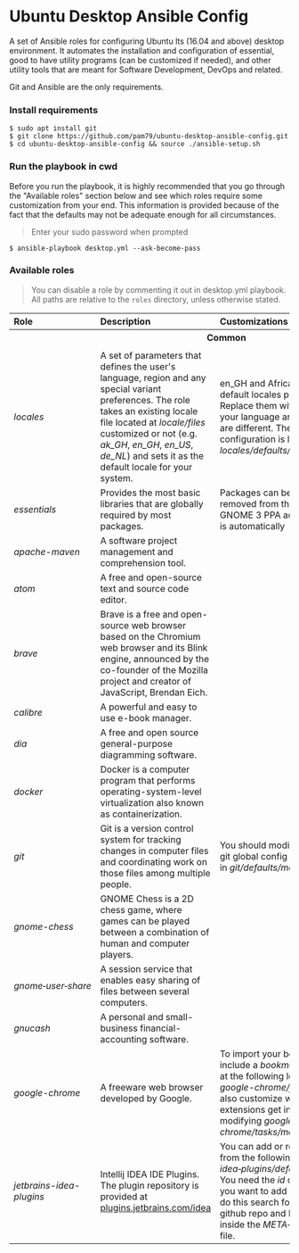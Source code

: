 # Ubuntu Desktop Ansible Config
A set of Ansible roles for configuring Ubuntu lts (16.04 and above) desktop environment. It automates the installation and configuration of essential, good to have utility programs (can be customized if needed), and other utility tools that are meant for Software Development, DevOps and related.                                              

Git and Ansible are the only requirements.

### Install requirements
    $ sudo apt install git
    $ git clone https://github.com/pam79/ubuntu-desktop-ansible-config.git
    $ cd ubuntu-desktop-ansible-config && source ./ansible-setup.sh

### Run the playbook in cwd
Before you run the playbook, it is highly recommended that you go through the "Available roles" section below and see which roles require some customization from your end. This information is provided because of the fact that the defaults may not be adequate enough for all circumstances.

>Enter your sudo password when prompted

    $ ansible-playbook desktop.yml --ask-become-pass

### Available roles
>You can disable a role by commenting it out in desktop.yml playbook. All paths are relative to the `roles` directory, unless otherwise stated.

Role                    | Description                 | Customizations      
:---------------------- | :-------------------------- | :----------------------
|<th colspan=4>Common</th></tr>|
*locales* | A set of parameters that defines the user's language, region and any special variant preferences. The role takes an existing locale file located at _locale/files_ customized or not (e.g. _ak_GH_, _en_GH_, _en_US_, _de_NL_) and sets it as the default locale for your system. | en_GH and Africa/Accra are the default locales provided. Replace them with your own if your language and timezone are different. The default configuration is located at: _locales/defaults/main.yml_
*essentials* | Provides the most basic libraries that are globally required by most packages. | Packages can be added or removed from the list. Also with GNOME 3 PPA added nautilus is automatically
*apache-maven* | A software project management and comprehension tool.
*atom* | A free and open-source text and source code editor.
*brave* | Brave is a free and open-source web browser based on the Chromium web browser and its Blink engine, announced by the co-founder of the Mozilla project and creator of JavaScript, Brendan Eich.
*calibre* | A powerful and easy to use e-book manager.
*dia* | A free and open source general-purpose diagramming software.
*docker* | Docker is a computer program that performs operating-system-level virtualization also known as containerization.
*git* | Git is a version control system for tracking changes in computer files and coordinating work on those files among multiple people. | You should modify the default git global config values found in _git/defaults/main.yml_
*gnome-chess* | GNOME Chess is a 2D chess game, where games can be played between a combination of human and computer players.
*gnome&#x2011;user&#x2011;share* | A session service that enables easy sharing of files between several computers.
*gnucash* | A personal and small-business financial-accounting software.
*google-chrome* | A freeware web browser developed by Google. | To import your bookmarks, include a _bookmarks.html_ file at the following location: _google-chrome/files_. You can also customize which extensions get installed by modifying _google-chrome/tasks/main.yml_ file.
*jetbrains-idea-plugins* | Intellij IDEA IDE Plugins. The plugin repository is provided at [plugins.jetbrains.com/idea](http://plugins.jetbrains.com/idea) | You can add or remove plugins from the following location: _idea&#x2011;plugins/defaults/main.yml_. You need the _id_ of a plugin if you want to add it to the list. To do this search for the plugin's github repo and look for the <id> tag inside the _META&#x2011;INF/plugin.xml_ file.


